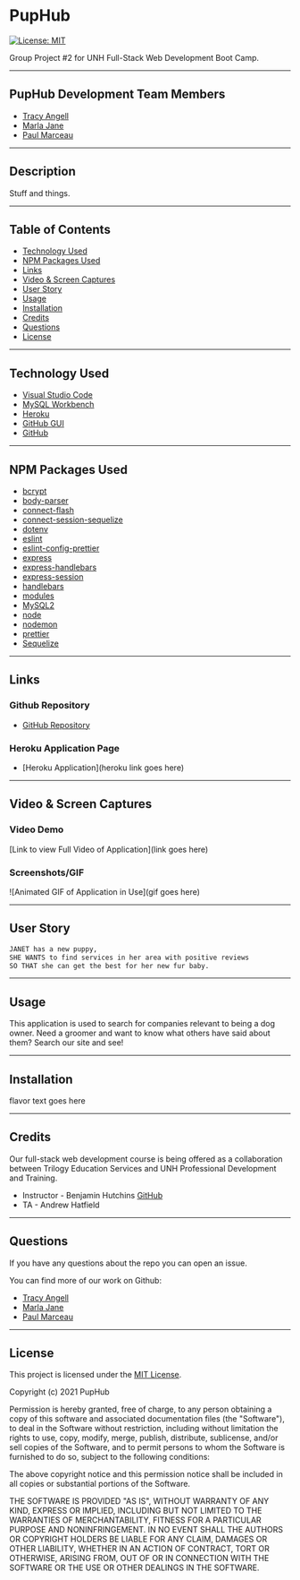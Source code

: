 # PupHub

[![License: MIT](https://img.shields.io/badge/License-MIT-yellow.svg)](https://opensource.org/licenses/MIT)

Group Project #2 for UNH Full-Stack Web Development Boot Camp.

***

## PupHub Development Team Members

- [Tracy Angell](https://www.github.com/tracye1083)
- [Marla Jane](https://github.com/MarlaJane)
- [Paul Marceau](https://github.com/pmarceaujr)

***

## Description

Stuff and things.

***

## Table of Contents

- [Technology Used](#technology-used)
- [NPM Packages Used](#npm-packages-used)
- [Links](#links)
- [Video & Screen Captures](#video--screen-captures)
- [User Story](#user-story)
- [Usage](#usage)
- [Installation](#installation)
- [Credits](#credits)
- [Questions](#questions)
- [License](#license)

***

## Technology Used

- [Visual Studio Code](https://code.visualstudio.com/)
- [MySQL Workbench](https://www.mysql.com/products/workbench/)
- [Heroku](https://www.heroku.com/)
- [GitHub GUI](https://desktop.github.com/)
- [GitHub](https://www.github.com)

***

## NPM Packages Used

- [bcrypt](https://www.npmjs.com/package/bcrypt)
- [body-parser](https://www.npmjs.com/package/body-parser)
- [connect-flash](https://www.npmjs.com/package/connect-flash)
- [connect-session-sequelize](https://www.npmjs.com/package/connect-session-sequelize)
- [dotenv](https://www.npmjs.com/package/dotenv)
- [eslint](https://www.npmjs.com/package/eslint)
- [eslint-config-prettier](https://www.npmjs.com/package/eslint-config-prettier)
- [express](https://www.npmjs.com/package/express)
- [express-handlebars](https://www.npmjs.com/package/express-handlebars)
- [express-session](https://www.npmjs.com/package/express-session)
- [handlebars](https://www.npmjs.com/package/handlebars)
- [modules](https://www.npmjs.com/package/modules)
- [MySQL2](https://www.npmjs.com/package/mysql2)
- [node](https://www.npmjs.com/package/node)
- [nodemon](https://www.npmjs.com/package/nodemon)
- [prettier](https://www.npmjs.com/package/prettier)
- [Sequelize](https://www.npmjs.com/package/sequelize)

***

## Links

### Github Repository

- [GitHub Repository](https://github.com/tracye1083/Project2)

### Heroku Application Page

- [Heroku Application](heroku link goes here)

***

## Video & Screen Captures

### Video Demo

[Link to view Full Video of Application](link goes here)

### Screenshots/GIF

![Animated GIF of Application in Use](gif goes here)

***

## User Story

```md
JANET has a new puppy,
SHE WANTS to find services in her area with positive reviews
SO THAT she can get the best for her new fur baby.
```

***

## Usage

This application is used to search for companies relevant to being a dog owner. Need a groomer and want to know what others have said about them? Search our site and see!

***

## Installation

flavor text goes here

***

## Credits

Our full-stack web development course is being offered as a collaboration between Trilogy Education Services and UNH Professional Development and Training.

- Instructor - Benjamin Hutchins [GitHub](https://github.com/benhutchins)
- TA - Andrew Hatfield

***

## Questions

If you have any questions about the repo you can open an issue.

You can find more of our work on Github:

- [Tracy Angell](https://www.github.com/tracye1083)
- [Marla Jane](https://github.com/MarlaJane)
- [Paul Marceau](https://github.com/pmarceaujr)

***

## License

This project is licensed under the [MIT License](https://choosealicense.com/licenses/mit).

Copyright (c) 2021 PupHub

Permission is hereby granted, free of charge, to any person obtaining a copy of this software and associated documentation files (the "Software"), to deal in the Software without restriction, including without limitation the rights to use, copy, modify, merge, publish, distribute, sublicense, and/or sell copies of the Software, and to permit persons to whom the Software is furnished to do so, subject to the following conditions:

The above copyright notice and this permission notice shall be included in all copies or substantial portions of the Software.

THE SOFTWARE IS PROVIDED "AS IS", WITHOUT WARRANTY OF ANY KIND, EXPRESS OR IMPLIED, INCLUDING BUT NOT LIMITED TO THE WARRANTIES OF MERCHANTABILITY, FITNESS FOR A PARTICULAR PURPOSE AND NONINFRINGEMENT. IN NO EVENT SHALL THE AUTHORS OR COPYRIGHT HOLDERS BE LIABLE FOR ANY CLAIM, DAMAGES OR OTHER LIABILITY, WHETHER IN AN ACTION OF CONTRACT, TORT OR OTHERWISE, ARISING FROM, OUT OF OR IN CONNECTION WITH THE SOFTWARE OR THE USE OR OTHER DEALINGS IN THE
SOFTWARE.
